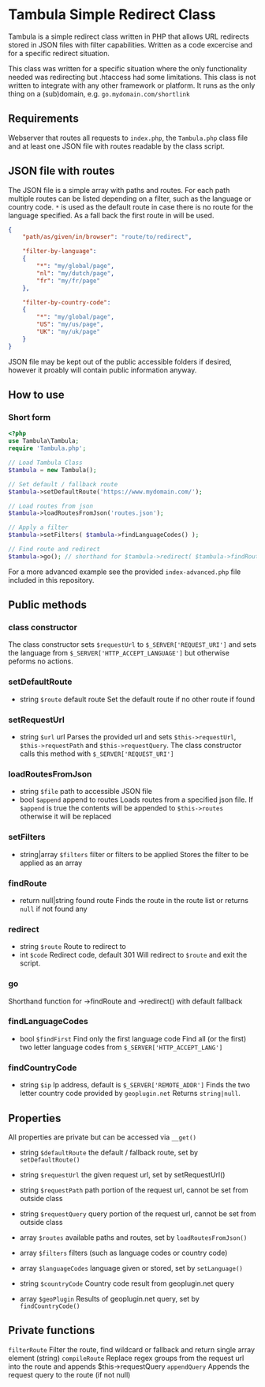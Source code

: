 # Tambula Simple Redirect Class
Tambula is a simple redirect class written in PHP that allows URL redirects stored in JSON files with filter capabilities. Written as a code excercise and for a specific redirect situation.

This class was written for a specific situation where the only functionality needed was redirecting but .htaccess had some limitations. This class is not written to integrate with any other framework or platform. It runs as the only thing on a (sub)domain, e.g. `go.mydomain.com/shortlink`  

## Requirements
Webserver that routes all requests to `index.php`, the `Tambula.php` class file and at least one JSON file with routes readable by the class script.

## JSON file with routes
The JSON file is a simple array with paths and routes. For each path multiple routes can be listed depending on a filter, such as the language or country code. `*`  is used as the default route in case there is no route for the language specified. As a fall back the first route in will be used.
```json
{
    "path/as/given/in/browser": "route/to/redirect",

    "filter-by-language":
    {
        "*": "my/global/page",
        "nl": "my/dutch/page",
        "fr": "my/fr/page"
    },

    "filter-by-country-code":
    {
        "*": "my/global/page",
        "US": "my/us/page",
        "UK": "my/uk/page"
    }
}
````

JSON file may be kept out of the public accessible folders if desired, however it proably will contain public information anyway.

## How to use
### Short form
```php
<?php
use Tambula\Tambula;
require 'Tambula.php';

// Load Tambula Class
$tambula = new Tambula();

// Set default / fallback route
$tambula->setDefaultRoute('https://www.mydomain.com/');

// Load routes from json
$tambula->loadRoutesFromJson('routes.json');

// Apply a filter
$tambula->setFilters( $tambula->findLanguageCodes() );

// Find route and redirect
$tambula->go(); // shorthand for $tambula->redirect( $tambula->findRoute() );
```

For a more advanced example see the provided `index-advanced.php` file included in this repository.

## Public methods
### class constructor
The class constructor sets `$requestUrl` to `$_SERVER['REQUEST_URI']` and sets the language from `$_SERVER['HTTP_ACCEPT_LANGUAGE']` but otherwise peforms no actions.

### setDefaultRoute
* string `$route` default route
Set the default route if no other route if found

### setRequestUrl
* string `$url` url
Parses the provided url and sets `$this->requestUrl`, `$this->requestPath` and `$this->requestQuery`. The class constructor calls this method with `$_SERVER['REQUEST_URI']`

### loadRoutesFromJson
* string `$file` path to accessible JSON file
* bool `$append` append to routes
Loads routes from a specified json file. If `$append` is true the contents will be appended to `$this->routes` otherwise it will be replaced

### setFilters
* string|array `$filters` filter or filters to be applied
Stores the filter to be applied as an array

### findRoute
* return null|string found route
Finds the route in the route list or returns `null` if not found any

### redirect
* string `$route` Route to redirect to
* int `$code` Redirect code, default 301
Will redirect to `$route` and exit the script.

### go
Shorthand function for ->findRoute and ->redirect() with default fallback

### findLanguageCodes
* bool `$findFirst` Find only the first language code
Find all (or the first) two letter language codes from `$_SERVER['HTTP_ACCEPT_LANG']`

### findCountryCode
* string `$ip` Ip address, default is `$_SERVER['REMOTE_ADDR']`
Finds the two letter country code provided by `geoplugin.net`
Returns `string|null`.

## Properties
All properties are private but can be accessed via `__get()`
* string `$defaultRoute` the default / fallback route, set by `setDefaultRoute()`
* string `$requestUrl` the given request url, set by setRequestUrl()
* string `$requestPath` path portion of the request url, cannot be set from outside class
* string `$requestQuery` query portion of the request url, cannot be set from outside class
* array `$routes` available paths and routes, set by `loadRoutesFromJson()`
* array `$filters` filters (such as language codes or country code)

* array `$languageCodes` language given or stored, set by `setLanguage()`
* string `$countryCode` Country code result from geoplugin.net query
* array `$geoPlugin` Results of geoplugin.net query, set by `findCountryCode()`

## Private functions
`filterRoute` Filter the route, find wildcard or fallback and return single array element (string)
`compileRoute` Replace regex groups from the request url into the route and appends $this->requestQuery
`appendQuery` Appends the request query to the route (if not null)